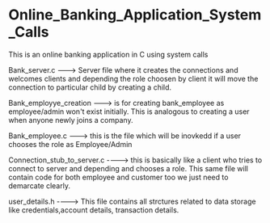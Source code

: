 # Online_Banking_Application_System_Calls
This is an online banking application in C using system calls

Bank_server.c ---> Server file where it creates the connections and welcomes clients and depending the role choosen by client it will move the connection to particular child by creating a child.

Bank_employye_creation ---> is for creating bank_employee as employee/admin won't exist initially. This is analogous to creating a user when anyone newly joins a company.

Bank_employee.c ---> this is the file which will be inovkedd if a user chooses the role as Employee/Admin

Connection_stub_to_server.c   ----> this is basically like a client who tries to connect to server and depending and chooses a role. This same file will contain code for both employee and customer too we just need to demarcate clearly.

user_details.h   ---->  This file contains all strctures related to data storage like credentials,account details, transaction details.


